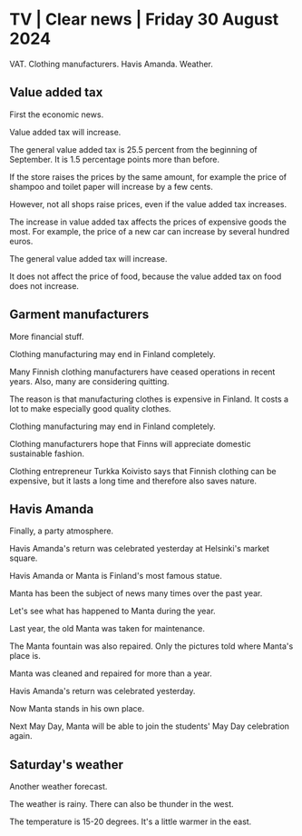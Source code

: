 # TV \| Clear news \| Friday 30 August 2024

VAT. Clothing manufacturers. Havis Amanda. Weather.

## Value added tax

First the economic news.

Value added tax will increase.

The general value added tax is 25.5 percent from the beginning of September. It is 1.5 percentage points more than before.

If the store raises the prices by the same amount, for example the price of shampoo and toilet paper will increase by a few cents.

However, not all shops raise prices, even if the value added tax increases.

The increase in value added tax affects the prices of expensive goods the most. For example, the price of a new car can increase by several hundred euros.

The general value added tax will increase.

It does not affect the price of food, because the value added tax on food does not increase.

## Garment manufacturers

More financial stuff.

Clothing manufacturing may end in Finland completely.

Many Finnish clothing manufacturers have ceased operations in recent years. Also, many are considering quitting.

The reason is that manufacturing clothes is expensive in Finland. It costs a lot to make especially good quality clothes.

Clothing manufacturing may end in Finland completely.

Clothing manufacturers hope that Finns will appreciate domestic sustainable fashion.

Clothing entrepreneur Turkka Koivisto says that Finnish clothing can be expensive, but it lasts a long time and therefore also saves nature.

## Havis Amanda

Finally, a party atmosphere.

Havis Amanda's return was celebrated yesterday at Helsinki's market square.

Havis Amanda or Manta is Finland's most famous statue.

Manta has been the subject of news many times over the past year.

Let's see what has happened to Manta during the year.

Last year, the old Manta was taken for maintenance.

The Manta fountain was also repaired. Only the pictures told where Manta's place is.

Manta was cleaned and repaired for more than a year.

Havis Amanda's return was celebrated yesterday.

Now Manta stands in his own place.

Next May Day, Manta will be able to join the students' May Day celebration again.

## Saturday's weather

Another weather forecast.

The weather is rainy. There can also be thunder in the west.

The temperature is 15-20 degrees. It's a little warmer in the east.

